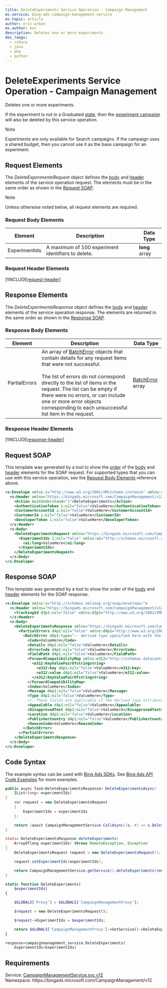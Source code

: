 ```yaml
---
title: DeleteExperiments Service Operation - Campaign Management
ms.service: bing-ads-campaign-management-service
ms.topic: article
author: eric-urban
ms.author: eur
description: Deletes one or more experiments.
dev_langs: 
  - csharp
  - java
  - php
  - python
---
```

# DeleteExperiments Service Operation - Campaign Management
Deletes one or more experiments.

If the experiment is not in a Graduated [state](experiment.md#experimentstatus), then the [experiment campaign](experiment.md#basecampaignid) will also be deleted by this service operation. 

> [!NOTE]
> Experiments are only available for Search campaigns. If the campaign uses a shared budget, then you cannot use it as the base campaign for an experiment. 

## <a name="request"></a>Request Elements
The *DeleteExperimentsRequest* object defines the [body](#request-body) and [header](#request-header) elements of the service operation request. The elements must be in the same order as shown in the [Request SOAP](#request-soap). 

> [!NOTE]
> Unless otherwise noted below, all request elements are required.

### <a name="request-body"></a>Request Body Elements

|Element|Description|Data Type|
|-----------|---------------|-------------|
|<a name="experimentids"></a>ExperimentIds|A maximum of 100 experiment identifiers to delete.|**long** array|

### <a name="request-header"></a>Request Header Elements
[!INCLUDE[request-header](./includes/request-header.md)]

## <a name="response"></a>Response Elements
The *DeleteExperimentsResponse* object defines the [body](#response-body) and [header](#response-header) elements of the service operation response. The elements are returned in the same order as shown in the [Response SOAP](#response-soap).

### <a name="response-body"></a>Response Body Elements

|Element|Description|Data Type|
|-----------|---------------|-------------|
|<a name="partialerrors"></a>PartialErrors|An array of [BatchError](batcherror.md) objects that contain details for any request items that were not successful.<br/><br/>The list of errors do not correspond directly to the list of items in the request. The list can be empty if there were no errors, or can include one or more error objects corresponding to each unsuccessful list item in the request.|[BatchError](batcherror.md) array|

### <a name="response-header"></a>Response Header Elements
[!INCLUDE[response-header](./includes/response-header.md)]

## <a name="request-soap"></a>Request SOAP
This template was generated by a tool to show the [order](../guides/services-protocol.md#element-order) of the [body](#request-body) and [header](#request-header) elements for the SOAP request. For supported types that you can use with this service operation, see the [Request Body Elements](#request-header) reference above.

```xml
<s:Envelope xmlns:i="http://www.w3.org/2001/XMLSchema-instance" xmlns:s="http://schemas.xmlsoap.org/soap/envelope/">
  <s:Header xmlns="https://bingads.microsoft.com/CampaignManagement/v12">
    <Action mustUnderstand="1">DeleteExperiments</Action>
    <AuthenticationToken i:nil="false">ValueHere</AuthenticationToken>
    <CustomerAccountId i:nil="false">ValueHere</CustomerAccountId>
    <CustomerId i:nil="false">ValueHere</CustomerId>
    <DeveloperToken i:nil="false">ValueHere</DeveloperToken>
  </s:Header>
  <s:Body>
    <DeleteExperimentsRequest xmlns="https://bingads.microsoft.com/CampaignManagement/v12">
      <ExperimentIds i:nil="false" xmlns:a1="http://schemas.microsoft.com/2003/10/Serialization/Arrays">
        <a1:long>ValueHere</a1:long>
      </ExperimentIds>
    </DeleteExperimentsRequest>
  </s:Body>
</s:Envelope>
```

## <a name="response-soap"></a>Response SOAP
This template was generated by a tool to show the order of the [body](#response-body) and [header](#response-header) elements for the SOAP response.

```xml
<s:Envelope xmlns:s="http://schemas.xmlsoap.org/soap/envelope/">
  <s:Header xmlns="https://bingads.microsoft.com/CampaignManagement/v12">
    <TrackingId d3p1:nil="false" xmlns:d3p1="http://www.w3.org/2001/XMLSchema-instance">ValueHere</TrackingId>
  </s:Header>
  <s:Body>
    <DeleteExperimentsResponse xmlns="https://bingads.microsoft.com/CampaignManagement/v12">
      <PartialErrors d4p1:nil="false" xmlns:d4p1="http://www.w3.org/2001/XMLSchema-instance">
        <BatchError d4p1:type="-- derived type specified here with the appropriate prefix --">
          <Code>ValueHere</Code>
          <Details d4p1:nil="false">ValueHere</Details>
          <ErrorCode d4p1:nil="false">ValueHere</ErrorCode>
          <FieldPath d4p1:nil="false">ValueHere</FieldPath>
          <ForwardCompatibilityMap xmlns:e312="http://schemas.datacontract.org/2004/07/System.Collections.Generic" d4p1:nil="false">
            <e312:KeyValuePairOfstringstring>
              <e312:key d4p1:nil="false">ValueHere</e312:key>
              <e312:value d4p1:nil="false">ValueHere</e312:value>
            </e312:KeyValuePairOfstringstring>
          </ForwardCompatibilityMap>
          <Index>ValueHere</Index>
          <Message d4p1:nil="false">ValueHere</Message>
          <Type d4p1:nil="false">ValueHere</Type>
          <!--These fields are applicable if the derived type attribute is set to EditorialError-->
          <Appealable d4p1:nil="false">ValueHere</Appealable>
          <DisapprovedText d4p1:nil="false">ValueHere</DisapprovedText>
          <Location d4p1:nil="false">ValueHere</Location>
          <PublisherCountry d4p1:nil="false">ValueHere</PublisherCountry>
          <ReasonCode>ValueHere</ReasonCode>
        </BatchError>
      </PartialErrors>
    </DeleteExperimentsResponse>
  </s:Body>
</s:Envelope>
```

## <a name="example"></a>Code Syntax
The example syntax can be used with [Bing Ads SDKs](../guides/client-libraries.md). See [Bing Ads API Code Examples](../guides/code-examples.md) for more examples.
```csharp
public async Task<DeleteExperimentsResponse> DeleteExperimentsAsync(
	IList<long> experimentIds)
{
	var request = new DeleteExperimentsRequest
	{
		ExperimentIds = experimentIds
	};

	return (await CampaignManagementService.CallAsync((s, r) => s.DeleteExperimentsAsync(r), request));
}
```
```java
static DeleteExperimentsResponse deleteExperiments(
	ArrayOflong experimentIds) throws RemoteException, Exception
{
	DeleteExperimentsRequest request = new DeleteExperimentsRequest();

	request.setExperimentIds(experimentIds);

	return CampaignManagementService.getService().deleteExperiments(request);
}
```
```php
static function DeleteExperiments(
	$experimentIds)
{

	$GLOBALS['Proxy'] = $GLOBALS['CampaignManagementProxy'];

	$request = new DeleteExperimentsRequest();

	$request->ExperimentIds = $experimentIds;

	return $GLOBALS['CampaignManagementProxy']->GetService()->DeleteExperiments($request);
}
```
```python
response=campaignmanagement_service.DeleteExperiments(
	ExperimentIds=ExperimentIds)
```

## Requirements
Service: [CampaignManagementService.svc v12](https://campaign.api.bingads.microsoft.com/Api/Advertiser/CampaignManagement/v12/CampaignManagementService.svc)  
Namespace: https\://bingads.microsoft.com/CampaignManagement/v12  

